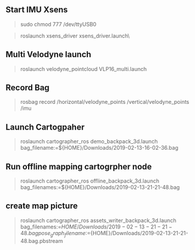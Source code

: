 ## Start IMU Xsens

> sudo chmod 777 /dev/ttyUSB0

> roslaunch xsens_driver xsens_driver.launch\

## Multi Velodyne launch

> roslaunch velodyne_pointcloud VLP16_multi.launch

## Record Bag

> rosbag record /horizontal/velodyne_points /vertical/velodyne_points /imu

## Launch Cartogpaher

>  roslaunch cartographer_ros demo_backpack_3d.launch bag_filename:=${HOME}/Downloads/2019-02-13-16-02-36.bag

## Run offline mapping cartogrpher node
>  roslaunch cartographer_ros offline_backpack_3d.launch bag_filenames:=${HOME}/Downloads/2019-02-13-21-21-48.bag

## create map picture
>  roslaunch cartographer_ros assets_writer_backpack_3d.launch    bag_filenames:=${HOME}/Downloads/2019-02-13-21-21-48.bag    pose_graph_filename:=${HOME}/Downloads/2019-02-13-21-21-48.bag.pbstream
